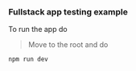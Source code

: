 ### Fullstack app testing example

To run the app do

> Move to the root and do 

```bash
npm run dev
```
